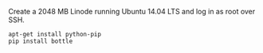 Create a 2048 MB Linode running Ubuntu 14.04 LTS and log in as root over SSH.

    apt-get install python-pip
    pip install bottle
